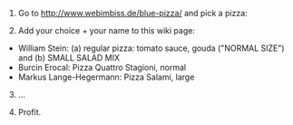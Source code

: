 1) Go to http://www.webimbiss.de/blue-pizza/ and pick a pizza:

2) Add your choice + your name to this wiki page:

  * William Stein: (a) regular pizza: tomato sauce, gouda ("NORMAL SIZE") and (b) SMALL SALAD MIX
  * Burcin Erocal: Pizza Quattro Stagioni, normal
  * Markus Lange-Hegermann: Pizza Salami, large

3) ...

4) Profit.
